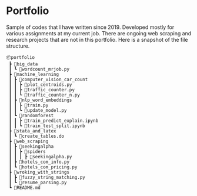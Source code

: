 # Portfolio
Sample of codes that I have written since 2019. Developed mostly for various assignments at my current job. There are ongoing web scraping and research projects that are not in this portfolio. Here is a snapshot of the file structure.

```
📦portfolio
 ┣ 📂big_data
 ┃ ┗ 📜wordcount_mrjob.py
 ┣ 📂machine_learning
 ┃ ┣ 📂computer_vision_car_count
 ┃ ┃ ┣ 📜plot_centroids.py
 ┃ ┃ ┣ 📜traffic_counter.py
 ┃ ┃ ┗ 📜traffic_counter_n.py
 ┃ ┣ 📂nlp_word_embeddings
 ┃ ┃ ┣ 📜train.py
 ┃ ┃ ┗ 📜update_model.py
 ┃ ┗ 📂randomforest
 ┃ ┃ ┣ 📜train_predict_explain.ipynb
 ┃ ┃ ┗ 📜train_test_split.ipynb
 ┣ 📂stata_and_latex
 ┃ ┗ 📜create_tables.do
 ┣ 📂web_scraping
 ┃ ┣ 📂seekingalpha
 ┃ ┃ ┣ 📂spiders
 ┃ ┃ ┃ ┣ 📜seekingalpha.py
 ┃ ┣ 📜hotels_com_info.py
 ┃ ┗ 📜hotels_com_pricing.py
 ┣ 📂wroking_with_strings
 ┃ ┣ 📜fuzzy_string_matching.py
 ┃ ┗ 📜resume_parsing.py
 ┗ 📜README.md
```
